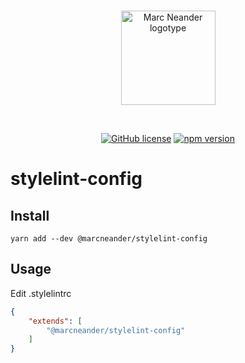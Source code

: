 <br />
<p align="center">
    <a href="https://marcneander.io">
        <img src="https://raw.githubusercontent.com/marcneander/marcneander.io/master/src/images/m-dark.png" alt="Marc Neander logotype" width="151"></a>
</p>
<br />
<p align="center">
    <a href="https://github.com/marcneander/stylelint-config/blob/master/LICENSE">
        <img src="https://img.shields.io/badge/license-MIT-blue.svg" alt="GitHub license"></a>
    <a href="https://www.npmjs.com/package/@marcneander/stylelint-config">
        <img src="https://img.shields.io/npm/v/@marcneander/stylelint-config.svg?style=flat" alt="npm version"></a>
</p>

# stylelint-config
## Install

`yarn add --dev @marcneander/stylelint-config`

## Usage
Edit .stylelintrc
```json
{
    "extends": [
        "@marcneander/stylelint-config"
    ]
}
```
